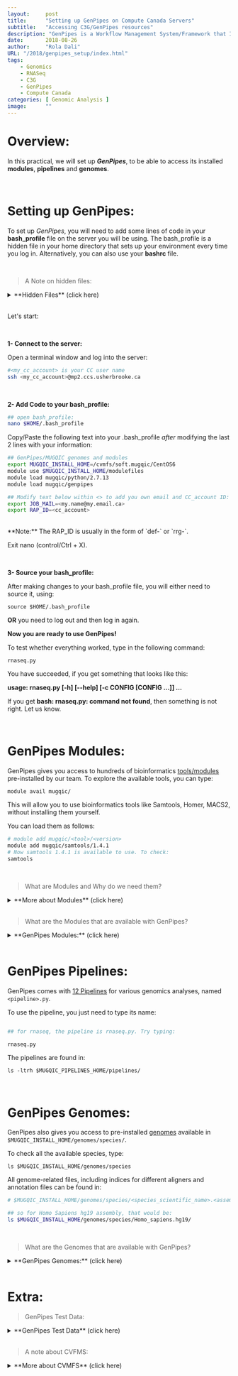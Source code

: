 ```yaml
---
layout:     post 
title:      "Setting up GenPipes on Compute Canada Servers"
subtitle:   "Accessing C3G/GenPipes resources"
description: "GenPipes is a Workflow Management System/Framework that I help develop at C3G. It eases the analysis of genomics data. This piece goes over how to set up GenPipes on the Compute Canada servers."
date:       2018-08-26
author:     "Rola Dali"
URL: "/2018/genpipes_setup/index.html"
tags:
    - Genomics
    - RNASeq
    - C3G
    - GenPipes
    - Compute Canada
categories: [ Genomic Analysis ]
image:      ""
---
```




# Overview:

In this practical, we will set up **_GenPipes_**, to be able to access its installed **modules**, **pipelines** and **genomes**.

<br/>

# Setting up GenPipes:

To set up _GenPipes_, you will need to add some lines of code in your **bash_profile** file on the server you will be using. The bash_profile is a hidden file in your home directory that sets up your environment every time you log in. Alternatively, you can also use your **bashrc** file.  

<br/>

> A Note on hidden files:

<details>
  <summary>
**Hidden Files** (click here)
  </summary>

Hidden files start with a `.` at the beginning of their names. For example: `.bash_profile` or `.bashrc`. To be able to see hidden files, you need to use:

`ls -a`

</details>

<br/>

Let's start:

<br/>

**1- Connect to the server:**

Open a terminal window and log into the server:


```bash
#<my_cc_account> is your CC user name
ssh <my_cc_account>@mp2.ccs.usherbrooke.ca
```  

<br/>

**2- Add Code to your bash_profile:**

```bash
## open bash_profile:
nano $HOME/.bash_profile
```


Copy/Paste the following text into your .bash_profile *after* modifying the last 2 lines with your information:

```bash
## GenPipes/MUGQIC genomes and modules
export MUGQIC_INSTALL_HOME=/cvmfs/soft.mugqic/CentOS6
module use $MUGQIC_INSTALL_HOME/modulefiles
module load mugqic/python/2.7.13
module load mugqic/genpipes

## Modify text below within <> to add you own email and CC_account ID:
export JOB_MAIL=<my.name@my.email.ca>
export RAP_ID=<cc_account> 

```
<br/>
**Note:** The RAP_ID is usually in the form of `def-<account>` or `rrg-<account>`.
<br/>

Exit nano (control/Ctrl + X).

<br/>

**3- Source your bash_profile:**

After making changes to your bash_profile file, you will either need to source it, using:

`source $HOME/.bash_profile`

**OR** you need to log out and then log in again.


**Now you are ready to use GenPipes!**

To test whether everything worked, type in the following command:

`rnaseq.py`


You have succeeded, if you get something that looks like this:

**usage: rnaseq.py [-h] [--help] [-c CONFIG [CONFIG ...]] ...**


If you get **bash: rnaseq.py: command not found**, then something is not right. Let us know.

<br/>

# GenPipes Modules:

GenPipes gives you access to hundreds of bioinformatics [tools/modules](http://www.computationalgenomics.ca/cvmfs-modules/) pre-installed by our team. To explore the available tools, you can type:

`module avail mugqic/`


This will allow you to use bioinformatics tools like Samtools, Homer, MACS2, without installing them yourself.

You can load them as follows:

```bash
# module add mugqic/<tool>/<version>
module add mugqic/samtools/1.4.1
# Now samtools 1.4.1 is available to use. To check:
samtools
```

<br/>
  
> What are Modules and Why do we need them?

<details>
  <summary>
**More about Modules** (click here)
  </summary>

"Modules" are a way to load software or tools when we need them.

Every time a computer runs a command (example "ls"), it needs to find the instructions to do so. It looks for the instructions in places listed in a variable called the **"$PATH"**. Every time you install a new tool, you need to add its location to your $PATH. Every time you issue a command (like ls), the computer will search through all the places listed in the $PATH to find the instructions on what to do.

Imagine, for servers that have thousands of users, each in need of several software, how long the PATH can get and how much that can slow down the system!

To avoid this, installed software is packaged in "modules" that you can be loaded when needed. The software is installed on the computer but the computer is not aware of it until you "load"" the module, which adds the software location to the $PATH.

To see what is in your $PATH, use:

`echo $PATH`

To see where the instructions of a command are stored, you can use `which`.
`which ls`

For ls, the instruction are usually stored in: /bin/ls


</details>


<br/>

> What are the Modules that are available with GenPipes?

<details>
  <summary>
**GenPipes Modules:** (click here)
  </summary>

Command: 

`module avail mugqic/`

**OR** check out this [page](http://www.computationalgenomics.ca/cvmfs-modules/).

</details>

<br/> 

# GenPipes Pipelines:

GenPipes comes with [12 Pipelines](https://bitbucket.org/mugqic/genpipes/src/ec3183ff39ed8371446fc243d41971efd0d092ac/pipelines/?at=master) for various genomics analyses, named `<pipeline>.py`.

To use the pipeline, you just need to type its name:

```bash

## for rnaseq, the pipeline is rnaseq.py. Try typing:

rnaseq.py
```

The pipelines are found in:

`ls -ltrh $MUGQIC_PIPELINES_HOME/pipelines/`

<br/>

# GenPipes Genomes:

GenPipes also gives you access to pre-installed [genomes](http://www.computationalgenomics.ca/cvmfs-genomes/) available in `$MUGQIC_INSTALL_HOME/genomes/species/`.

To check all the available species, type:

`ls $MUGQIC_INSTALL_HOME/genomes/species`


All genome-related files, including indices for different aligners and annotation files can be found in:

```bash
# $MUGQIC_INSTALL_HOME/genomes/species/<species_scientific_name>.<assembly>/

## so for Homo Sapiens hg19 assembly, that would be:
ls $MUGQIC_INSTALL_HOME/genomes/species/Homo_sapiens.hg19/
```

<br/>

> What are the Genomes that are available with GenPipes?

<details>
  <summary>
**GenPipes Genomes:** (click here)
  </summary>

Command: 

`ls $MUGQIC_INSTALL_HOME/genomes/species`

**OR** check this [page](http://www.computationalgenomics.ca/cvmfs-genomes/).


</details>

<br/>

# Extra:

> GenPipes Test Data:

<details>
  <summary>
**GenPipes Test Data** (click here)
  </summary>

To test GenPipes, some small test datasets can be downloaded from this [page](http://www.computationalgenomics.ca/test-dataset/). 

</details>

<br/>

> A note about CVFMS:

<details>
  <summary>
**More about CVMFS** (click here)
  </summary>

GenPipes is currenlty installed on many servers (Abacus, Guillimin, Mammouth, Cedar, Graham...). To avoid discrepancy between compute sites, GenPipes setup has been centralized to one location which is then distributed on a real-time shared file system: the CERN Virtual Machine File System (CVMFS). This helps us make sure that all the components of GenPipes are the same across servers. 

</details>

<br/>
<br/>
<br/>
<br/>


